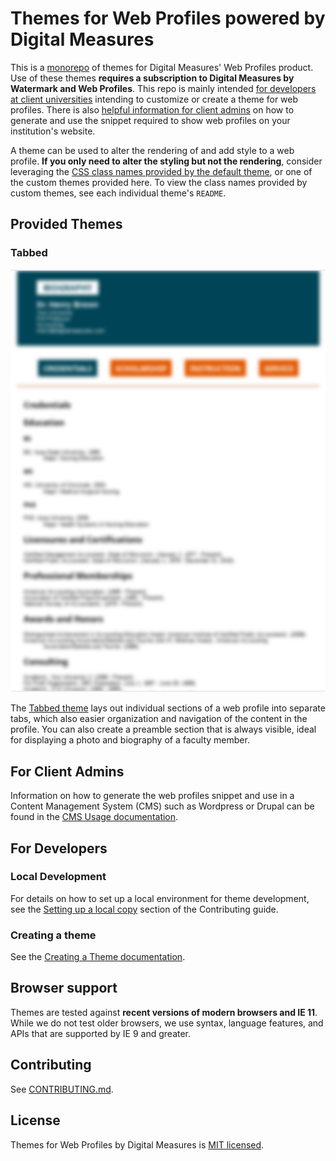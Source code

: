 # Themes for Web Profiles powered by Digital Measures

This is a [monorepo](https://en.wikipedia.org/wiki/Monorepo) of themes for Digital Measures' Web Profiles product. Use of these themes **requires a subscription to Digital Measures by Watermark and Web Profiles**. This repo is mainly intended [for developers at client universities](#for-developers) intending to customize or create a theme for web profiles. There is also [helpful information for client admins](#for-client-admins) on how to generate and use the snippet required to show web profiles on your institution's website.

A theme can be used to alter the rendering of and add style to a web profile. **If you only need to alter the styling but not the rendering**, consider leveraging the [CSS class names provided by the default theme](docs/styling.md#css-class-names), or one of the custom themes provided here. To view the class names provided by custom themes, see each individual theme's `README`.

## Provided Themes

### Tabbed

![Preview image for tabbed theme](themes/tabbed/tabbed.png)

The [Tabbed theme](themes/tabbed/README.md) lays out individual sections of a web profile into separate tabs, which also easier organization and navigation of the content in the profile. You can also create a preamble section that is always visible, ideal for displaying a photo and biography of a faculty member.

## For Client Admins

Information on how to generate the web profiles snippet and use in a Content Management System (CMS) such as Wordpress or Drupal can be found in the [CMS Usage documentation](docs/cms-usage.md).

## For Developers

### Local Development

For details on how to set up a local environment for theme development, see the [Setting up a local copy](CONTRIBUTING.md#setting-up-a-local-copy) section of the Contributing guide.

### Creating a theme

See the [Creating a Theme documentation](docs/creating-a-theme.md).

## Browser support

Themes are tested against **recent versions of modern browsers and IE 11**. While we do not test older browsers, we use syntax, language features, and APIs that are supported by IE 9 and greater.

## Contributing

See [CONTRIBUTING.md](CONTRIBUTING.md).

## License

Themes for Web Profiles by Digital Measures is [MIT licensed](LICENSE).
